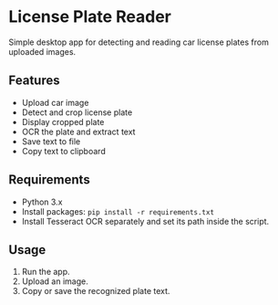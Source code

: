 # License Plate Reader

Simple desktop app for detecting and reading car license plates from uploaded images.

## Features
- Upload car image
- Detect and crop license plate
- Display cropped plate
- OCR the plate and extract text
- Save text to file
- Copy text to clipboard

## Requirements
- Python 3.x
- Install packages: `pip install -r requirements.txt`
- Install Tesseract OCR separately and set its path inside the script.

## Usage
1. Run the app.
2. Upload an image.
3. Copy or save the recognized plate text.

